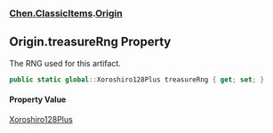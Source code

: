 
### [Chen.ClassicItems](./Chen-ClassicItems 'Chen.ClassicItems').[Origin](./Chen-ClassicItems-Origin 'Chen.ClassicItems.Origin')

## Origin.treasureRng Property
The RNG used for this artifact.  
```csharp
public static global::Xoroshiro128Plus treasureRng { get; set; }
```

#### Property Value
[Xoroshiro128Plus](https://docs.microsoft.com/en-us/dotnet/api/Xoroshiro128Plus 'Xoroshiro128Plus')  
